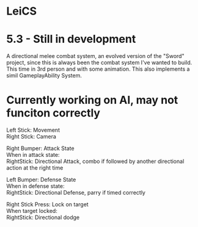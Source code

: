 # LeiCS

# 5.3 - Still in development

A directional melee combat system, an evolved version of the "Sword" project, since this is always been the combat system I've wanted to build.
This time in 3rd person and with some animation.
This also implements a simil GameplayAbility System.

# Currently working on AI, may not funciton correctly

Left Stick: Movement  
Right Stick: Camera  

Right Bumper: Attack State  
When in attack state:  
RightStick: Directional Attack, combo if followed by another directional action at the right time  

Left Bumper: Defense State  
When in defense state:  
RightStick: Directional Defense, parry if timed correctly  

Right Stick Press: Lock on target  
When target locked:  
RightStick: Directional dodge  
